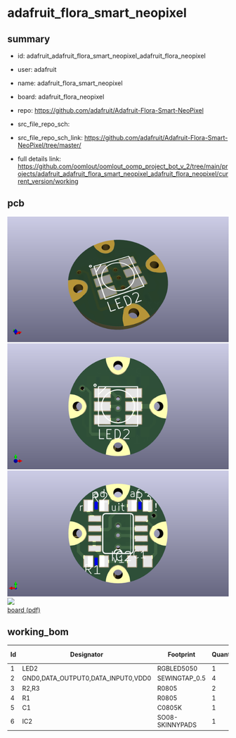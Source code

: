 # adafruit_flora_smart_neopixel
 
## summary 
* id: adafruit_adafruit_flora_smart_neopixel_adafruit_flora_neopixel
* user: adafruit
* name: adafruit_flora_smart_neopixel
* board: adafruit_flora_neopixel
* repo: https://github.com/adafruit/Adafruit-Flora-Smart-NeoPixel



* src_file_repo_sch: 
* src_file_repo_sch_link: https://github.com/adafruit/Adafruit-Flora-Smart-NeoPixel/tree/master/
* full details link: https://github.com/oomlout/oomlout_oomp_project_bot_v_2/tree/main/projects/adafruit_adafruit_flora_smart_neopixel_adafruit_flora_neopixel/current_version/working  


## pcb  
![](working_3d_600.png) 
![](working_3d_front_600.png)  
![](working_3d_back_600.png)  
![](working_600.png)  
[board (pdf)](working.pdf)  

## working_bom
| Id | Designator | Footprint | Quantity | Designation | Supplier and ref |  | None | 
| --- | --- | --- | --- | --- | --- | --- | --- | 
| 1 | LED2 | RGBLED5050 | 1 | RGBLED5050 |  |  | [''] | 
| 2 | GND0,DATA_OUTPUT0,DATA_INPUT0,VDD0 | SEWINGTAP_0.5 | 4 | SEWTAP0.5IN |  |  | [''] | 
| 3 | R2,R3 | R0805 | 2 | 22 |  |  | [''] | 
| 4 | R1 | R0805 | 1 | 1.0K |  |  | [''] | 
| 5 | C1 | C0805K | 1 | 1uF |  |  | [''] | 
| 6 | IC2 | SO08-SKINNYPADS | 1 | WS2811-SOP8 |  |  | [''] | 




